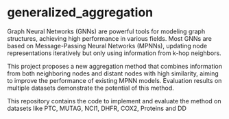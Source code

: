 # generalized_aggregation
Graph Neural Networks (GNNs) are powerful tools for modeling graph structures, achieving high performance in various fields. Most GNNs are based on Message-Passing Neural Networks (MPNNs), updating node representations iteratively but only using information from k-hop neighbors.

This project proposes a new aggregation method that combines information from both neighboring nodes and distant nodes with high similarity, aiming to improve the performance of existing MPNN models. Evaluation results on multiple datasets demonstrate the potential of this method.

This repository contains the code to implement and evaluate the method on datasets like PTC, MUTAG, NCI1, DHFR, COX2, Proteins and DD
